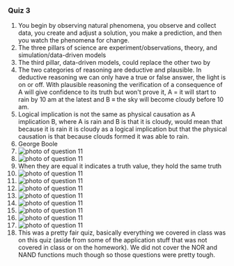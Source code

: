 ### Quiz 3
  
1. You begin by observing natural phenomena, you observe and collect data, you create and adjust a solution, you make a prediction, and then you watch the phenomena for change.  
2. The three pillars of science are experiment/observations, theory, and simulation/data-driven models  
3. The third pillar, data-driven models, could replace the other two by
4. The two categories of reasoning are deductive and plausible. In deductive reasoning we can only have a true or false answer, the light is on or off. With plausible reasoning the verification of a consequence of A will give confidence to its truth but won't prove it, A = it will start to rain by 10 am at the latest and B ≡ the sky will become cloudy before 10 am.
5. Logical implication is not the same as physical causation as A implication B, where A is rain and B is that it is cloudy, would mean that because it is rain it is cloudy as a logical implication but that the physical causation is that because clouds formed it was able to rain.
6. George Boole
7. ![photo of question 11](Q7.jpg)
8. ![photo of question 11](Q8.jpg)
9. When they are equal it indicates a truth value, they hold the same truth
10. ![photo of question 11](Q10.jpg)
11. ![photo of question 11](Q11.jpg)
12. ![photo of question 11](Q12.jpg)
13. ![photo of question 11](Q13.jpg)
14. ![photo of question 11](Q14.jpg)
15. ![photo of question 11](Q15.jpg)
16. ![photo of question 11](Q16.jpg)
17. ![photo of question 11](Q17.jpg)
18. This was a pretty fair quiz, basically everything we covered in class was on this quiz (aside from some of the application stuff that was not covered in class or on the homework). We did not cover the NOR and NAND functions much though so those questions were pretty tough. 
